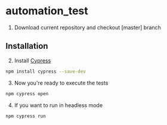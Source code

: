 # automation_test

1. Download current repository and checkout [master] branch

## Installation

2. Install [Cypress](https://www.cypress.io/)

```bash
npm install cypress --save-dev
```

3. Now you're ready to execute the tests 

```bash
npm cypress open
```

4. If you want to run in headless mode

```bash
npm cypress run
```